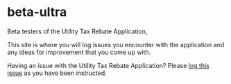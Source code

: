 # beta-ultra
Beta testers of the Utility Tax Rebate Application,

This site is where you will log issues you encounter with the application and any ideas for improvement that you come up with.

Having an issue with the Utility Tax Rebate Application?  Please <a href="https://github.com/Azavar/beta-ultra/issues">log this issue</a> 
as you have been instructed.
